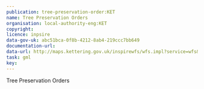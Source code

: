 ```yaml
---
publication: tree-preservation-order:KET
name: Tree Preservation Orders
organisation: local-authority-eng:KET
copyright: 
licence: inpsire
data-gov-uk: abc51bca-0f8b-4212-8ab4-219ccc7bb649
documentation-url: 
data-url: http://maps.kettering.gov.uk/inspirewfs/wfs.impl?service=wfs&version=2.0.0&request=GetFeature&typename=KBC:Tree_Preservation_Orders&outputFormat=GML2
task: gml
key: 
---
```


Tree Preservation Orders
